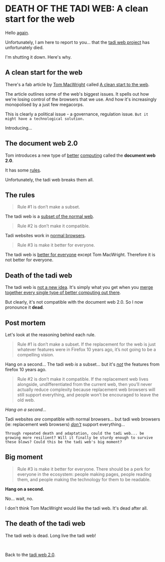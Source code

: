 # DEATH OF THE TADI WEB: A clean start for the web

Hello [again](/wikiblogarden/tadi-web/death/worldwide/).

Unfortunately, I am here to report to you... that the [tadi web project](/wikiblogarden/tadi-web) has unfortunately died.

I'm shutting it down. Here's why.

## A clean start for the web

There's a fab article by [Tom MacWright](https://macwright.com/about/) called [A clean start to the web](https://macwright.com/2020/08/22/clean-starts-for-the-web).

The article outlines some of the web's biggest issues. It spells out how we're losing control of the browsers that we use. And how it's increasingly monopolised by a just few megacorps.

This is clearly a political issue - a governance, regulation issue. `But it might have a technological solution.`

Introducing...

## The document web 2.0

Tom introduces a new type of [better](/wikiblogarden/better-computing) [computing](wikiblogarden/better-computing/better-computing) called the **document web 2.0**.

It has some [rules](/wikiblogarden/rules).

Unfortunately, the tadi web breaks them all.

## The rules

> Rule #1 is don’t make a subset.

The tadi web is a [subset of the normal web](https://www.todepond.com/wikiblogarden/tadi-web/entry-points/).

> Rule #2 is don’t make it compatible.

Tadi websites work in [normal browsers](https://www.todepond.com/wikiblogarden/tadi-web/entry-points/).

> Rule #3 is make it better for everyone.

The tadi web is [better for everyone](/wikiblogarden/academia/opinion) except Tom MacWright. Therefore it is not better for everyone.

## Death of the tadi web

The tadi web is [not a new idea](https://www.todepond.com/wikiblogarden/my-wikiblogarden/). It's simply what you get when you [merge together every single type of better computing out there](https://www.todepond.com/wikiblogarden/tadi-web/).

But clearly, it's not compatible with the document web 2.0. So I now pronounce it **dead**.

## Post mortem

Let's look at the reasoning behind each rule.

> Rule #1 is don’t make a subset. If the replacement for the web is just whatever features were in Firefox 10 years ago, it’s not going to be a compelling vision.

Hang on a second... The tadi web *is* a subset... but it's [*not*](/wikiblogarden/tadi-web/entry-points) the features from firefox 10 years ago.

> Rule #2 is don’t make it compatible. If the replacement web lives alongside, undifferentiated from the current web, then you’ll never actually reduce complexity because replacement web browsers will still support everything, and people won’t be encouraged to leave the old web.

*Hang on a second...*

Tadi websites *are* compatible with normal browsers... but tadi web browsers (ie: replacement web browsers) [*don't*](/wikiblogarden/tadi-web/entry-points) support everything...

```
Through repeated death and adaptation, could the tadi web... be growing more resilient? Will it finally be sturdy enough to survive these blows? Could this be the tadi web's big moment?
```

## Big moment

> Rule #3 is make it better for everyone. There should be a perk for everyone in the ecosystem: people making pages, people reading them, and people making the technology for them to be readable.

**Hang on a second.**

No... wait, no.

I don't think Tom MacWright would like the tadi web. It's dead after all.

## The death of the tadi web

The tadi web is dead. Long live the tadi web!

<br>

Back to the [tadi
web 2.0](wikiblogarden/tadi-web).

